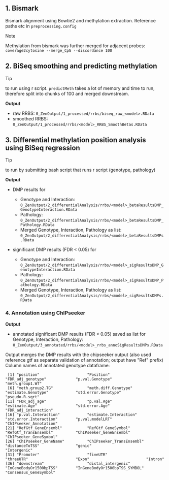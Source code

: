 ## 1. Bismark  
Bismark alignment using Bowtie2 and methylation extraction. Reference paths etc in ```preprocessing.config```
> [!NOTE]
> Methylation from bismark was further merged for adjacent probes: ```coverage2cytosine --merge_CpG --discordance 100```

## 2. BiSeq smoothing and predicting methylation 
> [!TIP]
> to run using r script. ```predictMeth``` takes a lot of memory and time to run, therefore split into chunks of 100 and merged downstream. 

**Output**  
- raw RRBS: ```0_ZenOutput/1_processed/rrbs/biseq_raw_<model>.RData```  
- smoothed RRBS: ```0_ZenOutput/1_processed/rrbs/<model>_RRBS_SmoothBetas.RData```

## 3. Differential methylation position analysis using BiSeq regression 
> [!TIP]
> to run by submitting bash script that runs r script (genotype, pathology)

**Output**  
- DMP results for
  + Genotype and Interaction: ```0_ZenOutput/2_differentialAnalysis/rrbs/<model>_betaResultsDMP_GenotypeInteraction.RData```
  + Pathology: ```0_ZenOutput/2_differentialAnalysis/rrbs/<model>_betaResultsDMP_Pathology.RData```
  + Merged Genotype, Interaction, Pathology as list: ```0_ZenOutput/2_differentialAnalysis/rrbs/<model>_betaResultsDMPs.RData```

- significant DMP results (FDR < 0.05) for
  + Genotype and Interaction: ```0_ZenOutput/2_differentialAnalysis/rrbs/<model>_sigResultsDMP_GenotypeInteraction.RData```  
  + Pathology: ```0_ZenOutput/2_differentialAnalysis/rrbs/<model>_sigResultsDMP_Pathology.RData```
  + Merged Genotype, Interaction, Pathology as list: ```0_ZenOutput/2_differentialAnalysis/rrbs/<model>_sigResultsDMPs.RData```

 ### 4. Annotation using ChIPseeker
 **Output**  
 - annotated significant DMP results (FDR < 0.05) saved as list for Genotype, Interaction, Pathology:
   ```0_ZenOutput/3_annotated/rrbs/<model>_rrbs_annoSigResultsDMPs.RData```
   
Output merges the DMP results with the chipseeker output (also used reference gtf as separate validation of annotation; output have "Ref" prefix)
Column names of annotated genotype dataframe:
```
 [1] "position"                     "Position"                     "FDR_adj_genotype"             "p.val.Genotype"               "meth.group1.WT"              
 [6] "meth.group2.TG"               "meth.diff.Genotype"           "estimate.Genotype"            "std.error.Genotype"           "pseudo.R.sqrt"               
[11] "FDR_adj_age"                  "p.val.Age"                    "estimate.Age"                 "std.error.Age"                "FDR_adj_interaction"         
[16] "p.val.Interaction"            "estimate.Interaction"         "std.error.Interaction"        "p.val.modelLRT"               "ChIPseeker_Annotation"       
[21] "RefGtf_GeneEnsembl"           "RefGtf_GeneSymbol"            "RefGtf_TransEnsembl"          "ChIPseeker_GeneEnsembl"       "ChIPseeker_GeneSymbol"       
[26] "ChIPseeker_GeneName"          "ChIPseeker_TransEnsembl"      "distanceToTSS"                "genic"                        "Intergenic"                  
[31] "Promoter"                     "fiveUTR"                      "threeUTR"                     "Exon"                         "Intron"                      
[36] "downstream"                   "distal_intergenic"            "InGeneBodyOr1500bpTSS"        "InGeneBodyOr1500bpTSS_SYMBOL" "Consensus_GeneSymbol"
```
